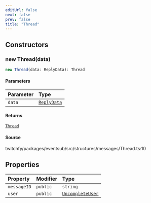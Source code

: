 ```yaml
---
editUrl: false
next: false
prev: false
title: "Thread"
---
```


## Constructors

### new Thread(data)

```ts
new Thread(data: ReplyData): Thread
```

#### Parameters

| Parameter | Type |
| :------ | :------ |
| `data` | [`ReplyData`](/api/eventsub/interfaces/replydata/) |

#### Returns

[`Thread`](/api/eventsub/classes/thread/)

#### Source

twitchfy/packages/eventsub/src/structures/messages/Thread.ts:10

## Properties

| Property | Modifier | Type |
| :------ | :------ | :------ |
| `messageID` | `public` | `string` |
| `user` | `public` | [`UncompleteUser`](/api/eventsub/classes/uncompleteuser/) |
